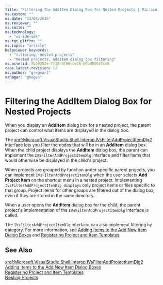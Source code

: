 ```yaml
---
title: "Filtering the AddItem Dialog Box for Nested Projects | Microsoft Docs"
ms.custom: ""
ms.date: "11/04/2016"
ms.reviewer: ""
ms.suite: ""
ms.technology: 
  - "vs-ide-sdk"
ms.tgt_pltfrm: ""
ms.topic: "article"
helpviewer_keywords: 
  - "filtering, nested projects"
  - "nested projects, AddItem dialog box filtering"
ms.assetid: 5b3e352e-7f18-4f66-be16-b0ad55637ce5
caps.latest.revision: 12
ms.author: "gregvanl"
manager: "ghogen"
---
```

# Filtering the AddItem Dialog Box for Nested Projects
When you display an **AddItem** dialog box for a nested project, the parent project can control what items are displayed in the dialog box.  
  
 The <xref:Microsoft.VisualStudio.Shell.Interop.IVsFilterAddProjectItemDlg2> interface lets you filter the nodes that will be in an **AddItem** dialog box. When the child project displays the **AddItem** dialog box, the parent can implement the `IVsFilterAddProjectItemDlg` interface and filter items that would otherwise be displayed in the child's project.  
  
 When projects are grouped by function under specific parent projects, you can implement `IVsFilterAddProjectItemDlg` when the user selects **Add Project Item** on the shortcut menu in a nested project. Implementing `IvsFilterAddProjectItemDlg displays` only project items or files specific to that group. Project items for other groups are filtered out of the dialog box, even if they are stored in the same directory.  
  
 When a user opens the **AddItem** dialog box for the child, the parent project's implementation of the `IVsFilterAddProjectItemDlg` interface is called.  
  
 The `IVsFilterAddProjectItemDlg` interface can also implement filtering by category. For more information, see [Adding Items to the Add New Item Dialog Boxes](../../extensibility/internals/adding-items-to-the-add-new-item-dialog-boxes.md) and [Registering Project and Item Templates](../../extensibility/internals/registering-project-and-item-templates.md).  
  
## See Also  
 <xref:Microsoft.VisualStudio.Shell.Interop.IVsFilterAddProjectItemDlg2>   
 [Adding Items to the Add New Item Dialog Boxes](../../extensibility/internals/adding-items-to-the-add-new-item-dialog-boxes.md)   
 [Registering Project and Item Templates](../../extensibility/internals/registering-project-and-item-templates.md)   
 [Nesting Projects](../../extensibility/internals/nesting-projects.md)